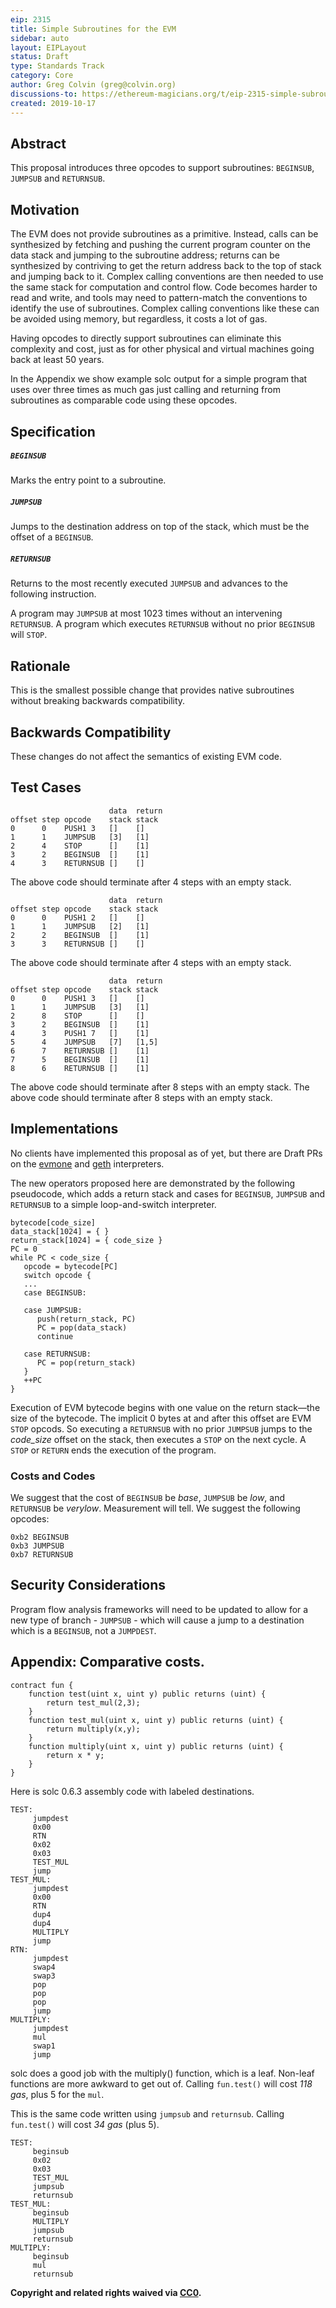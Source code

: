 ```yaml
---
eip: 2315
title: Simple Subroutines for the EVM
sidebar: auto
layout: EIPLayout
status: Draft
type: Standards Track
category: Core
author: Greg Colvin (greg@colvin.org)
discussions-to: https://ethereum-magicians.org/t/eip-2315-simple-subroutines-for-the-evm/3941
created: 2019-10-17
---
```


## Abstract

This proposal introduces three opcodes to support subroutines: `BEGINSUB`, `JUMPSUB` and `RETURNSUB`.

## Motivation

The EVM does not provide subroutines as a primitive. Instead, calls can be synthesized by fetching and pushing the current program counter on the data stack and jumping to the subroutine address; returns can be synthesized by contriving to get the return address back to the top of stack and jumping back to it. Complex calling conventions are then needed to use the same stack for computation and control flow. Code becomes harder to read and write, and tools may need to pattern-match the conventions to identify the use of subroutines. Complex calling conventions like these can be avoided using memory, but regardless, it costs a lot of gas.

Having opcodes to directly support subroutines can eliminate this complexity and cost, just as for other physical and virtual machines going back at least 50 years.

In the Appendix we show example solc output for a simple program that uses over three times as much gas just calling and returning from subroutines as comparable code using these opcodes.

## Specification

##### `BEGINSUB`

Marks the entry point to a subroutine.

##### `JUMPSUB`

Jumps to the destination address on top of the stack, which must be the offset of a `BEGINSUB`.

##### `RETURNSUB`

Returns to the most recently executed `JUMPSUB` and advances to the following instruction.

A program may `JUMPSUB` at most 1023 times without an intervening `RETURNSUB`. A program which executes `RETURNSUB` without no prior `BEGINSUB` will `STOP`.

## Rationale

This is the smallest possible change that provides native subroutines without breaking backwards compatibility.

## Backwards Compatibility

These changes do not affect the semantics of existing EVM code.

## Test Cases

```
                      data  return
offset step opcode    stack stack
0      0    PUSH1 3   []    []
1      1    JUMPSUB   [3]   [1]
2      4    STOP      []    [1]
3      2    BEGINSUB  []    [1]
4      3    RETURNSUB []    []
```

The above code should terminate after 4 steps with an empty stack.

```
                      data  return
offset step opcode    stack stack
0      0    PUSH1 2   []    []
1      1    JUMPSUB   [2]   [1]
2      2    BEGINSUB  []    [1]
3      3    RETURNSUB []    []
```

The above code should terminate after 4 steps with an empty stack.

```
                      data  return
offset step opcode    stack stack
0      0    PUSH1 3   []    []
1      1    JUMPSUB   [3]   [1]
2      8    STOP      []    []
3      2    BEGINSUB  []    [1]
4      3    PUSH1 7   []    [1]
5      4    JUMPSUB   [7]   [1,5]
6      7    RETURNSUB []    [1]
7      5    BEGINSUB  []    [1]
8      6    RETURNSUB []    [1]
```

The above code should terminate after 8 steps with an empty stack. The above code should terminate after 8 steps with an empty stack.

## Implementations

No clients have implemented this proposal as of yet, but there are Draft PRs on the [evmone](https://github.com/ethereum/evmone/pull/229) and [geth](https://github.com/ethereum/go-ethereum/pull/20619) interpreters.

The new operators proposed here are demonstrated by the following pseudocode, which adds a return stack and cases for `BEGINSUB`, `JUMPSUB` and `RETURNSUB` to a simple loop-and-switch interpreter.

```
bytecode[code_size]
data_stack[1024] = { }
return_stack[1024] = { code_size }
PC = 0
while PC < code_size {
   opcode = bytecode[PC]
   switch opcode {
   ...
   case BEGINSUB:

   case JUMPSUB:
      push(return_stack, PC)
      PC = pop(data_stack)
      continue

   case RETURNSUB:
      PC = pop(return_stack)
   }
   ++PC
}
```

Execution of EVM bytecode begins with one value on the return stack—the size of the bytecode. The implicit 0 bytes at and after this offset are EVM `STOP` opcods. So executing a `RETURNSUB` with no prior `JUMPSUB` jumps to the _code_size_ offset on the stack, then executes a `STOP` on the next cycle. A `STOP` or `RETURN` ends the execution of the program.

### Costs and Codes

We suggest that the cost of `BEGINSUB` be _base_, `JUMPSUB` be _low_, and `RETURNSUB` be _verylow_.
Measurement will tell. We suggest the following opcodes:

```
0xb2 BEGINSUB
0xb3 JUMPSUB
0xb7 RETURNSUB
```

## Security Considerations

Program flow analysis frameworks will need to be updated to allow for a new type of branch - `JUMPSUB` - which will cause a jump to a destination which is a `BEGINSUB`, not a `JUMPDEST`.

## Appendix: Comparative costs.

```
contract fun {
    function test(uint x, uint y) public returns (uint) {
        return test_mul(2,3);
    }
    function test_mul(uint x, uint y) public returns (uint) {
        return multiply(x,y);
    }
    function multiply(uint x, uint y) public returns (uint) {
        return x * y;
    }
}

```

Here is solc 0.6.3 assembly code with labeled destinations.

```
TEST:
     jumpdest
     0x00
     RTN
     0x02
     0x03
     TEST_MUL
     jump
TEST_MUL:
     jumpdest
     0x00
     RTN
     dup4
     dup4
     MULTIPLY
     jump
RTN:
     jumpdest
     swap4
     swap3
     pop
     pop
     pop
     jump
MULTIPLY:
     jumpdest
     mul
     swap1
     jump
```

solc does a good job with the multiply() function, which is a leaf. Non-leaf functions are more awkward to get out of. Calling `fun.test()` will cost _118 gas_, plus 5 for the `mul`.

This is the same code written using `jumpsub` and `returnsub`. Calling `fun.test()` will cost _34 gas_ (plus 5).

```
TEST:
     beginsub
     0x02
     0x03
     TEST_MUL
     jumpsub
     returnsub
TEST_MUL:
     beginsub
     MULTIPLY
     jumpsub
     returnsub
MULTIPLY:
     beginsub
     mul
     returnsub
```

**Copyright and related rights waived via [CC0](https://creativecommons.org/publicdomain/zero/1.0/).**
